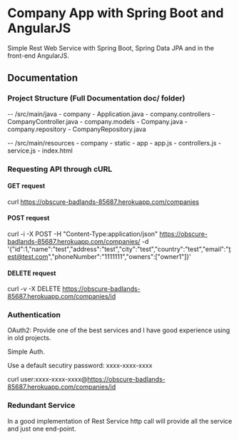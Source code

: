 # Company App with Spring Boot and AngularJS

Simple Rest Web Service with Spring Boot, Spring Data JPA and in the front-end AngularJS.

## Documentation

### Project Structure (Full Documentation doc/ folder) 

-- /src/main/java
	- company
		- Application.java
	- company.controllers
		- CompanyController.java
	- company.models
		- Company.java
	- company.repository
		- CompanyRepository.java
		
-- /src/main/resources
	- company
		- static
			- app
				- app.js
				- controllers.js
				- service.js
		- index.html

### Requesting API through cURL

#### GET request

curl https://obscure-badlands-85687.herokuapp.com/companies

#### POST request

curl -i -X POST -H "Content-Type:application/json" https://obscure-badlands-85687.herokuapp.com/companies/ -d '{"id":1,"name":"test","address":"test","city":"test","country":"test","email":"test@test.com","phoneNumber":"1111111","owners":["owner1"]}'

#### DELETE request 

curl -v -X DELETE https://obscure-badlands-85687.herokuapp.com/companies/id

### Authentication 

OAuth2: Provide one of the best services and I have good experience using in old projects. 


Simple Auth.

Use a default secutiry password: xxxx-xxxx-xxxx

curl user:xxxx-xxxx-xxxx@https://obscure-badlands-85687.herokuapp.com/companies/id


### Redundant Service

In a good implementation of Rest Service http call will provide all the service and just one end-point.


 
		
	